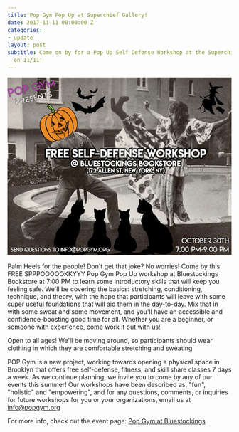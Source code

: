 ```yaml
---
title: Pop Gym Pop Up at Superchief Gallery!
date: 2017-11-11 00:00:00 Z
categories:
- update
layout: post
subtitle: Come on by for a Pop Up Self Defense Workshop at the Superchief Gallery
  on 11/11!
---
```


![Pop Gym at Bluestockings](/assets/bstoxoctober.jpg)

Palm Heels for the people! Don't get that joke? No worries! Come by this FREE SPPPOOOOOKKYYY Pop Gym Pop Up workshop at Bluestockings Bookstore at 7:00 PM to learn some introductory skills that will keep you feeling safe. We'll be covering the basics: stretching, conditioning, technique, and theory, with the hope that participants will leave with some super useful foundations that will aid them in the day-to-day. Mix that in with some sweat and some movement, and you'll have an accessible and confidence-boosting good time for all. Whether you are a beginner, or someone with experience, come work it out with us!

Open to all ages! We'll be moving around, so participants should wear clothing in which they are comfortable stretching and sweating.

POP Gym is a new project, working towards opening a physical space in Brooklyn that offers free self-defense, fitness, and skill share classes 7 days a week. As we continue planning, we invite you to come by any of our events this summer! Our workshops have been described as, "fun", "holistic" and "empowering", and for any questions, comments, or inquiries for future workshops for you or your organizations, email us at info@popgym.org


For more info, check out the event page: [Pop Gym at Bluestockings](https://www.facebook.com/events/956193794528737)
